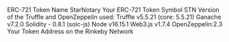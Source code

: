 ERC-721 Token Name
	StarNotary
Your ERC-721 Token Symbol
	STN
Version of the Truffle and OpenZeppelin used:
	Truffle v5.5.21 (core: 5.5.21)
	Ganache v7.2.0
	Solidity - 0.8.1 (solc-js)
	Node v16.15.1
	Web3.js v1.7.4
	OpenZeppelin:2.3
Your Token Address on the Rinkeby Network